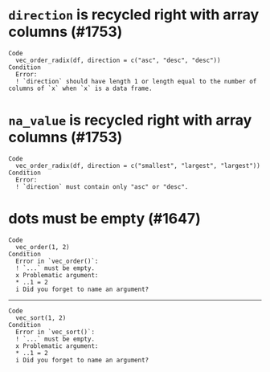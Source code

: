 # `direction` is recycled right with array columns (#1753)

    Code
      vec_order_radix(df, direction = c("asc", "desc", "desc"))
    Condition
      Error:
      ! `direction` should have length 1 or length equal to the number of columns of `x` when `x` is a data frame.

# `na_value` is recycled right with array columns (#1753)

    Code
      vec_order_radix(df, direction = c("smallest", "largest", "largest"))
    Condition
      Error:
      ! `direction` must contain only "asc" or "desc".

# dots must be empty (#1647)

    Code
      vec_order(1, 2)
    Condition
      Error in `vec_order()`:
      ! `...` must be empty.
      x Problematic argument:
      * ..1 = 2
      i Did you forget to name an argument?

---

    Code
      vec_sort(1, 2)
    Condition
      Error in `vec_sort()`:
      ! `...` must be empty.
      x Problematic argument:
      * ..1 = 2
      i Did you forget to name an argument?

